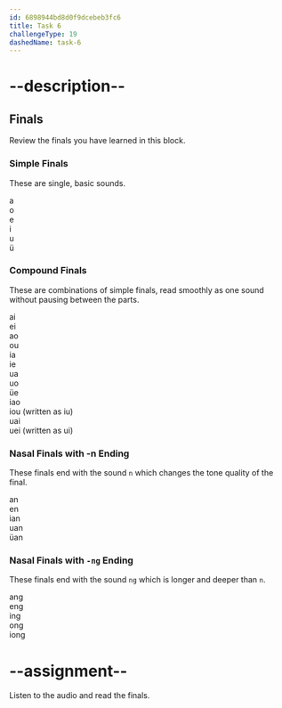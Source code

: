 ```yaml
---
id: 6898944bd8d0f9dcebeb3fc6
title: Task 6
challengeType: 19
dashedName: task-6
---
```


<!-- GLOSSARY -->

# --description--

## Finals

Review the finals you have learned in this block.

### Simple Finals

These are single, basic sounds.

a <!-- audio: a -->  
o <!-- audio: o -->  
e <!-- audio: e -->  
i <!-- audio: i -->  
u <!-- audio: u -->  
ü <!-- audio: ü -->  

### Compound Finals

These are combinations of simple finals, read smoothly as one sound without pausing between the parts.

ai <!-- audio: ai -->  
ei <!-- audio: ei -->  
ao <!-- audio: ao -->  
ou <!-- audio: ou -->  
ia <!-- audio: ia -->  
ie <!-- audio: ie -->  
ua <!-- audio: ua -->  
uo <!-- audio: uo -->  
üe <!-- audio: üe -->  
iao <!-- audio: iao -->  
iou (written as iu) <!-- audio: iou -->  
uai <!-- audio: uai -->  
uei (written as ui) <!-- audio: uei -->  

### Nasal Finals with -n Ending

These finals end with the sound `n` which changes the tone quality of the final.

an <!-- audio: an -->  
en <!-- audio: en -->  
ian <!-- audio: ian -->  
uan <!-- audio: uan -->  
üan <!-- audio: üan -->  

### Nasal Finals with `-ng` Ending

These finals end with the sound `ng` which is longer and deeper than `n`.

ang <!-- audio: ang -->  
eng <!-- audio: eng -->  
ing <!-- audio: ing -->  
ong <!-- audio: ong -->  
iong <!-- audio: iong -->    

# --assignment--

Listen to the audio and read the finals.
